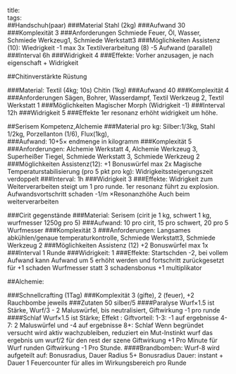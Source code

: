 title:   
tags:   
##Handschuh(paar)
###Material 
Stahl (2kg)
###Aufwand
30
###Komplexität 
3
###Anforderungen
Schmiede Feuer, Öl, Wasser, Schmiede Werkzeug1, Schmiede Werkstatt3
###Möglichkeiten
Assistenz (10): Wiedrigkeit -1 max 3x
Textilverarbeitung (8) -5 Aufwand (parallel)
###Interval
6h
###Widrigkeit
4
###Effekte:
Vorher anzusagen, je nach eigenschaft + Widrigkeit

##Chitinverstärkte Rüstung

###Material:
Textil (4kg; 10s)
Chitin (1kg)
###Aufwand
40
###Komplexität
4
###Anforderungen
Sägen, Bohrer, Wasserdampf, Textil Werkzeug 2, Textil Werkstatt 1
###Möglichkeiten
Magischer Morph (Widrigkeit -1)
###Interval 
12h
###Widrigkeit
5
###Effekte
1er resonanz erhöht widrigkeit um höhe. 


##Serisem
Kompetenz,Alchemie
###Material pro kg:
Silber:1/3kg, Stahl 1/2kg, Porzellanton (1/6), Flux(1kg),  
###Aufwand: 
10+5&times; endmenge in kilogramm
###Komplexität 
5
###Anforderungen:
Alchemie Werkstatt 4, Alchemie Werkzeug 3, Superheißer Tiegel, Schmiede Werkstatt 3, Schmiede Werkzeug 2
###Möglichkeiten
Assistenz(12): +1 Bonuswürfel max 2x
Magische Temperaturstabilisierung (pro 5 pkt pro kg): Widrigkeitssteigerungszeit verdoppelt
###Interval:
1h
###Widrigkeit
3 
###Effekte:
Widrigkeit zum Weiterverarbeiten steigt um 1 pro runde.
1er resonanz führt zu explosion. Aufwandsvortschritt schaden -1/m &times;Resonanzhöhe
Auch beim weiterverarbeiten

###Cirit gegenstände
###Material:
Serisem (cirit je 1 kg, schwert 1 kg, wurfmesser 1250g pro 5)
###Aufwand: 
10 pro cirit, 15 pro schwert, 20 pro 5 Wurfmesser
###Komplexität 
3
###Anforderungen: 
Langsames abkühlen/genaue temperaturkontrolle, Schmiede Werkstatt3, Schmiede Werkzeug 2
###Möglichkeiten
Assistenz (12) +2 Bonuswürfel max 1x
###Interval
1 Runde
###Widrigkeit:
1
###Effekte:
Startschden -2, bei vollem Aufwand kann Aufwand um 5 erhöht werden und fortschritt zurückgesetzt für +1 schaden
Wurfmesser statt 3 schadensbonus +1 multiplikator




##Alchemie:

###Schnellcrafting 
(1Tag) 
###Komplexität
3 (gifte), 2 (feuer), +2 Rauchbombe jeweils
###Zutaten
50 silber/5
####Paralyse
Wurf&times;1.5 ist Stärke, Wurf/3 - 2 Maluswürfel, bis neutralisiert, Giftwirkung -1 pro runde
####Schlaf
Wurf&times;1.5 ist Stärke; Effekt :
Giftvorteil: 1-3: -1 auf ergebnisse
4-7: 2 Maluswürfel und -4 auf ergebnisse
8+: Schlaf
Wenn begründet versucht wird aktiv wachzubleiben, reduziert ein Mut-Instinkt wurf das ergebnis um wurf/2 für den rest der szene
Giftwirkung +1 Pro Minute für Wurf runden
Giftwirkung -1 Pro Stunde.
####Brandbomben: 
Wurf-8 wird aufgeteilt auf: Bonusradius, Dauer
Radius 5+ Bonusradius
Dauer: instant + Dauer
1 Feuercounter für alles im Wirkungsbereich pro Runde